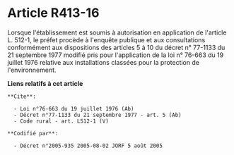# Article R413-16

Lorsque l'établissement est soumis à autorisation en application de l'article L. 512-1, le préfet procède à l'enquête
publique et aux consultations conformément aux dispositions des articles 5 à 10 du décret n° 77-1133 du 21 septembre 1977
modifié pris pour l'application de la loi n° 76-663 du 19 juillet 1976 relative aux installations classées pour la protection
de l'environnement.

**Liens relatifs à cet article**

	**Cite**:

	  - Loi n°76-663 du 19 juillet 1976 (Ab)
	  - Décret n°77-1133 du 21 septembre 1977 - art. 5 (Ab)
	  - Code rural - art. L512-1 (V)

	**Codifié par**:

	  - Décret n°2005-935 2005-08-02 JORF 5 août 2005
